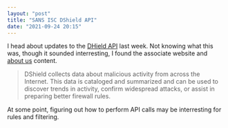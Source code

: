 ```yaml
---
layout: "post"
title: "SANS ISC DShield API"
date: "2021-09-24 20:15"
---
```

I head about updates to the [DHield API](https://isc.sans.edu/api/) last week. Not knowing what this was, though it sounded interresting, I found the associate website and [about us](https://www.dshield.org/about.html) content.

> DShield collects data about malicious activity from across the Internet. This data is cataloged and summarized and can be used to discover trends in activity, confirm widespread attacks, or assist in preparing better firewall rules.

At some point, figuring out how to perform API calls may be interresting for rules and filtering.
